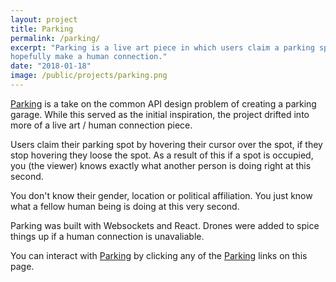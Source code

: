 ```yaml
---
layout: project
title: Parking
permalink: /parking/
excerpt: "Parking is a live art piece in which users claim a parking spot and
hopefully make a human connection."
date: "2018-01-18"
image: /public/projects/parking.png
---
```


[Parking][1] is a take on the common API design problem of creating a parking garage.
While this served as the initial inspiration, the project drifted into more of a
live art / human connection piece.

Users claim their parking spot by hovering their cursor over the spot, if they
stop hovering they loose the spot. As a result of this if a spot is occupied,
you (the viewer) knows exactly what another person is doing right at this
second. 

You don't know their gender, location or political affiliation. You just know
what a fellow human being is doing at this very second.

Parking was built with Websockets and React. Drones were added to spice things
up if a human connection is unavaliable.

You can interact with [Parking][1] by clicking any of the [Parking][1] links on
this page.

[1]: https://parking.devinmcgloin.com
